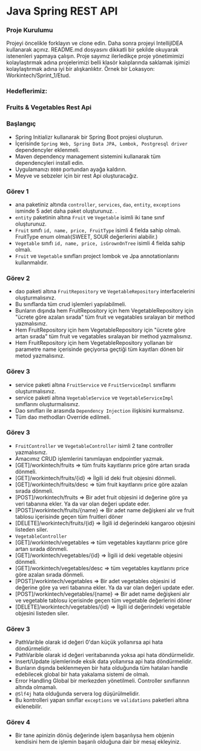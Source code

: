 #  Java Spring REST API

### Proje Kurulumu

Projeyi öncelikle forklayın ve clone edin.
Daha sonra projeyi IntellijIDEA kullanarak açınız. README.md dosyasını dikkatli bir şekilde okuyarak istenenleri yapmaya çalışın.
Proje sayımız ilerledikçe proje yönetimimizi kolaylaştırmak adına projelerimizi belli klasör kalıplarında saklamak işimizi kolaylaştırmak adına iyi bir alışkanlıktır.
Örnek bir Lokasyon: Workintech/Sprint_1/Etud.

### Hedeflerimiz:

### Fruits & Vegetables Rest Api

 ### Başlangıç
 * Spring Initializr kullanarak bir Spring Boot projesi oluşturun.
 * İçerisinde ```Spring Web, Spring Data JPA, Lombok, Postgresql driver``` dependencyler eklenmeli.
 * Maven dependency management sistemini kullanarak tüm dependencyleri install edin.
 * Uygulamanızı  ```8080``` portundan ayağa kaldırın.
 * Meyve ve sebzeler için bir rest Api oluşturacağız.
 
 ### Görev 1
 * ana paketiniz altında ```controller```, ```services```, ```dao```, ```entity```, ```exceptions``` isminde 5 adet daha paket oluşturunuz. .
 * ```entity``` paketinin altına ```Fruit``` ve ```Vegetable``` isimli iki tane sınıf oluşturunuz.
 * ```Fruit``` sınıfı ```id, name, price, FruitType``` isimli 4 fielda sahip olmalı. FruitType enum olmalı(SWEET, SOUR değerlerini alabilir.)
 * ```Vegetable``` sınıfı ```id, name, price, isGrownOnTree``` isimli 4 fielda sahip olmalı.
 * ```Fruit``` ve ```Vegetable``` sınıfları project lombok ve Jpa annotationlarını kullanmalıdır.

### Görev 2
 * dao paketi altına ```FruitRepository``` ve ```VegetableRepository``` interfacelerini oluşturmalısınız.
 * Bu sınıflarda tüm crud işlemleri yapılabilmeli.
 * Bunların dışında hem FruitRepository için hem VegetableRepository için "ücrete göre azalan sırada" tüm fruit ve vegatables sıralayan bir method yazmalısınız.
 * Hem FruitRepository için hem VegetableRepository için "ücrete göre artan sırada" tüm fruit ve vegatables sıralayan bir method yazmalısınız.
 * Hem FruitRepository için hem VegetableRepository yollanan bir parametre name içerisinde geçiyorsa geçtiği tüm kayıtları dönen bir metod yazmalısınız.

### Görev 3
 * service paketi altına ```FruitService``` ve ```FruitServiceImpl``` sınıflarını oluşturmalısınız.
 * service paketi altına ```VegetableService``` ve ```VegetableServiceImpl``` sınıflarını oluşturmalısınız.
 * Dao sınıfları ile arasında  ```Dependency Injection``` ilişkisini kurmalısınız.
 * Tüm dao methodları Override edilmeli.

 ### Görev 3
 * ```FruitController``` ve ```VegetableController``` isimli 2 tane controller yazmalısınız.
 * Amacımız CRUD işlemlerini tanımlayan endpointler yazmak. 
 * [GET]/workintech/fruits => tüm fruits kayıtlarını price göre artan sırada dönmeli.
 * [GET]/workintech/fruits/{id} => İlgili id deki fruit objesini dönmeli.
 * [GET]/workintech/fruits/desc => tüm fruit kayıtlarını price göre azalan sırada dönmeli.
 * [POST]/workintech/fruits => Bir adet fruit objesini id değerine göre ya veri tabanına ekler. Ya da var olan değeri update eder.
 * [POST]/workintech/fruits/{name} => Bir adet name değişkeni alır ve fruit tablosu içerisinde geçen tüm fruitleri döner
 * [DELETE]/workintech/fruits/{id} => İlgili id değerindeki kangaroo objesini listeden siler.
 * ```VegetableController``` 
* [GET]/workintech/vegetables => tüm vegetables kayıtlarını price göre artan sırada dönmeli.
* [GET]/workintech/vegetables/{id} => İlgili id deki vegetable objesini dönmeli.
* [GET]/workintech/vegetables/desc => tüm vegetables kayıtlarını price göre azalan sırada dönmeli.
* [POST]/workintech/vegetables => Bir adet vegetables objesini id değerine göre ya veri tabanına ekler. Ya da var olan değeri update eder.
* [POST]/workintech/vegetables/{name} => Bir adet name değişkeni alır ve vegetable tablosu içerisinde geçen tüm vegetable değerlerini döner
* [DELETE]/workintech/vegetables/{id} => İlgili id değerindeki vegetable objesini listeden siler.

 ### Görev 3
 * PathVarible olarak id değeri 0'dan küçük yollanırsa api hata döndürmelidir.
 * PathVarible olarak id değeri veritabanında yoksa api hata döndürmelidir.
 * Insert/Update işlemlerinde eksik data yollanırsa api hata döndürmelidir.
 * Bunların dışında beklenmeyen bir hata olduğunda tüm hataları handle edebilecek global bir hata yakalama sistemi de olmalı.
 * Error Handling Global bir merkezden yönetilmeli. Controller sınıflarının altında olmamalı.
 * ```@Slf4j``` hata olduğunda servera log düşürülmelidir.
 * Bu kontrolleri yapan sınıflar ```exceptions``` ve ```validations``` paketleri altına eklenebilir.

### Görev 4
 * Bir tane apinizin dönüş değerinde işlem başarılıysa hem objenin kendisini hem de işlemin başarılı olduğuna dair bir mesaj ekleyiniz.
 
